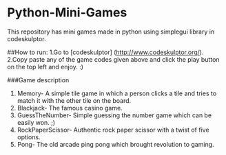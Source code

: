 # Python-Mini-Games
This repository has mini games made in python using simplegui library in codeskulptor.

##How to run:
1.Go to [codeskulptor] (http://www.codeskulptor.org/).<br>
2.Copy paste any of the game codes given above and click the play button on the top left and enjoy. :)

###Game description 
1. Memory- A simple tile game in which a person clicks a tile and tries to match it with the other tile on the board.<br>
2. Blackjack- The famous casino game.<br>
3. GuessTheNumber- Simple guessing the number game which can be easily won. ;)<br>
4. RockPaperScissor- Authentic rock paper scissor with a twist of five options.<br>
5. Pong- The old arcade ping pong which brought revolution to gaming. 

